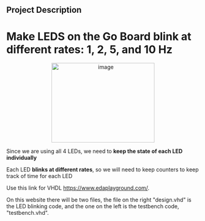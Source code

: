 ## Project Description
# Make LEDS on the Go Board blink at different rates: 1, 2, 5, and 10 Hz

<p align="center">
<img width="269" height="208" alt="image" src="https://github.com/user-attachments/assets/e8160ac8-2b37-47a6-81ec-c0912a66af85" />

Since we are using all 4 LEDs, we need to **keep the state of each LED individually**

Each LED **blinks at different rates**, so we will need to keep counters to keep track of time for each LED

Use this link for VHDL https://www.edaplayground.com/. 

On this website there will be two files, the file on the right "design.vhd" is the LED blinking code, and the one on the left is the testbench code, "testbench.vhd".
